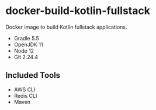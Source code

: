 # docker-build-kotlin-fullstack
Docker image to build Kotlin fullstack applications.

- Gradle 5.5
- OpenJDK 11
- Node 12
- Git 2.24.4

## Included Tools
- AWS CLI
- Redis CLI
- Maven
